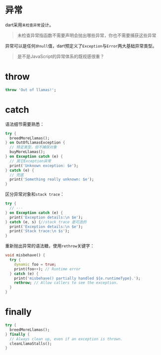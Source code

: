 # 异常
dart采用`未检查异常`设计。

>未检查异常指函数不需要声明会抛出哪些异常，你也不需要捕获这些异常

异常可以是任何`非null`值，dart预定义了`Exception`与`Error`两大基础异常类型。

>是不是JavaScript的异常体系的既视感很重？

# throw
```dart
throw 'Out of llamas!';
```

# catch
语法细节需要熟悉：
```dart
try {
  breedMoreLlamas();
} on OutOfLlamasException {
  // 特定类型，但不捕获对象
  buyMoreLlamas();
} on Exception catch (e) {
  // 其它Exception异常
  print('Unknown exception: $e');
} catch (e) {
  // 兜底
  print('Something really unknown: $e');
}
```

区分异常对象和`stack trace`：
```dart
try {
  // ···
} on Exception catch (e) {
  print('Exception details:\n $e');
} catch (e, s) {//stack trace 是可选的
  print('Exception details:\n $e');
  print('Stack trace:\n $s');
}
```

重新抛出异常的语法糖，使用`rethrow`关键字：
```dart
void misbehave() {
  try {
    dynamic foo = true;
    print(foo++); // Runtime error
  } catch (e) {
    print('misbehave() partially handled ${e.runtimeType}.');
    rethrow; // Allow callers to see the exception.
  }
}
```

# finally
```dart
try {
  breedMoreLlamas();
} finally {
  // Always clean up, even if an exception is thrown.
  cleanLlamaStalls();
}
```